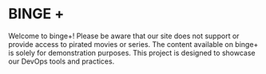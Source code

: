 # BINGE + 
Welcome to binge+! Please be aware that our site does not support or provide access to pirated movies or series. The content available on binge+ is solely for demonstration purposes. This project is designed to showcase our DevOps tools and practices.
 
